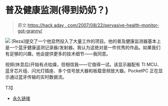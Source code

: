# 普及健康监测(得到奶奶？)

> 原文:[https://hack aday . com/2007/08/22/pervasive-health-monitor-got-granny/](https://hackaday.com/2007/08/22/pervasive-health-monitor-got-granny/)

![](../Images/7a058813072e0bfe3948e7a4482ba79a.png)
[Reza]提交了一个他显然投入了大量工作的项目。他的普及健康监测器基本上是一个蓝牙健康遥测记录器/发射器。我认为这绝对是一件优秀的作品。如果我们有足够的兴趣，他会提供更多的技术细节——我同意。

视频(休息后)开始有点枯燥，但相信我——它值得一试。该显示器配有 TI MCU、蓝牙芯片组、闪光灯插座、多个信号放大器和板载音频放大器。PocketPC 正在显示通过蓝牙传输的实时数据流。

<object width="400" height="325"><param name="movie" value="http://www.youtube.com/v/FD3vKNbLv68"><param name="wmode" value="transparent">T3】</object>

*   [永久链接](http://reza.net/cms/index.php?page=HealthMonitor)